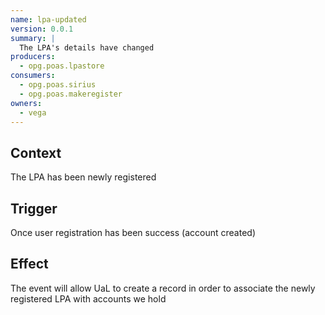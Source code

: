 ```yaml
---
name: lpa-updated
version: 0.0.1
summary: |
  The LPA's details have changed
producers:
  - opg.poas.lpastore
consumers:
  - opg.poas.sirius
  - opg.poas.makeregister
owners:
  - vega
---
```


## Context

The LPA has been newly registered

## Trigger

Once user registration has been success (account created)

## Effect

The event will allow UaL to create a record in order to associate the newly registered LPA with accounts we hold

<NodeGraph title="Consumer / Producer Diagram" />

<EventExamples />

<Schema />
